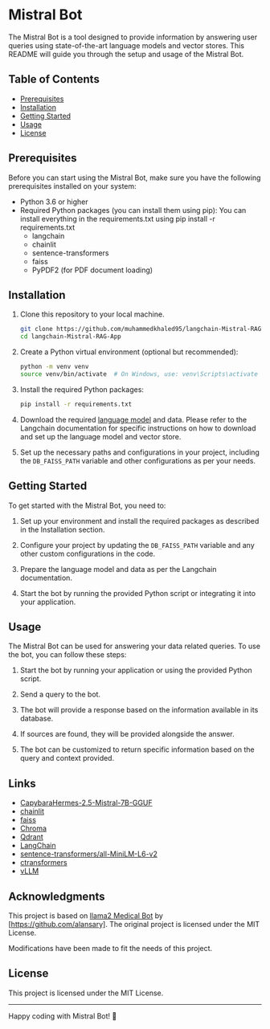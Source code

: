 # Mistral Bot

The Mistral Bot is a tool designed to provide information by answering user queries using state-of-the-art language models and vector stores. This README will guide you through the setup and usage of the Mistral Bot.

## Table of Contents

- [Prerequisites](#prerequisites)
- [Installation](#installation)
- [Getting Started](#getting-started)
- [Usage](#usage)
- [License](#license)

## Prerequisites

Before you can start using the Mistral Bot, make sure you have the following prerequisites installed on your system:

- Python 3.6 or higher
- Required Python packages (you can install them using pip): You can install everything in the requirements.txt using
pip install -r requirements.txt
  - langchain
  - chainlit
  - sentence-transformers
  - faiss
  - PyPDF2 (for PDF document loading)

## Installation

1. Clone this repository to your local machine.

    ```bash
    git clone https://github.com/muhammedkhaled95/langchain-Mistral-RAG-App.git
    cd langchain-Mistral-RAG-App
    ```

2. Create a Python virtual environment (optional but recommended):

    ```bash
    python -m venv venv
    source venv/bin/activate  # On Windows, use: venv\Scripts\activate
    ```

3. Install the required Python packages:

    ```bash
    pip install -r requirements.txt
    ```

4. Download the required [language model](https://huggingface.co/TheBloke/CapybaraHermes-2.5-Mistral-7B-GGUF) and data. Please refer to the Langchain documentation for specific instructions on how to download and set up the language model and vector store.

5. Set up the necessary paths and configurations in your project, including the `DB_FAISS_PATH` variable and other configurations as per your needs.

## Getting Started

To get started with the Mistral Bot, you need to:

1. Set up your environment and install the required packages as described in the Installation section.

2. Configure your project by updating the `DB_FAISS_PATH` variable and any other custom configurations in the code.

3. Prepare the language model and data as per the Langchain documentation.

4. Start the bot by running the provided Python script or integrating it into your application.

## Usage

The Mistral Bot can be used for answering your data related queries. To use the bot, you can follow these steps:

1. Start the bot by running your application or using the provided Python script.

2. Send a query to the bot.

3. The bot will provide a response based on the information available in its database.

4. If sources are found, they will be provided alongside the answer.

5. The bot can be customized to return specific information based on the query and context provided.

## Links

- [CapybaraHermes-2.5-Mistral-7B-GGUF](https://huggingface.co/TheBloke/CapybaraHermes-2.5-Mistral-7B-GGUF)
- [chainlit](https://github.com/Chainlit/chainlit)
- [faiss](https://github.com/facebookresearch/faiss)
- [Chroma](https://www.trychroma.com)
- [Qdrant](https://qdrant.tech)
- [LangChain](https://python.langchain.com/v0.1/docs/get_started/introduction.html)
- [sentence-transformers/all-MiniLM-L6-v2](https://huggingface.co/sentence-transformers/all-MiniLM-L6-v2)
- [ctransformers](https://github.com/marella/ctransformers)
- [vLLM](https://github.com/vllm-project/vllm)

## Acknowledgments

This project is based on [llama2 Medical Bot](https://github.com/alansary/langchain-medical-bot) by [https://github.com/alansary]. The original project is licensed under the MIT License.

Modifications have been made to fit the needs of this project.

## License

This project is licensed under the MIT License.

---

Happy coding with Mistral Bot! 🚀
